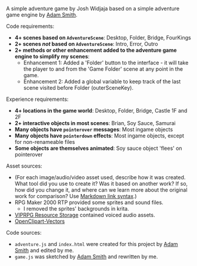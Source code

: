 A simple adventure game by Josh Widjaja based on a simple adventure game engine by [Adam Smith](https://github.com/rndmcnlly).

Code requirements:
- **4+ scenes based on `AdventureScene`**: Desktop, Folder, Bridge, FourKings
- **2+ scenes *not* based on `AdventureScene`**: Intro, Error, Outro
- **2+ methods or other enhancement added to the adventure game engine to simplify my scenes**:
    - Enhancement 1: Added a 'Folder' button to the interface - it will take the player to and from the 'Game Folder' scene at any point in the game. 
    - Enhancement 2: Added a global variable to keep track of the last scene visited before Folder (outerSceneKey).

Experience requirements:
- **4+ locations in the game world**: Desktop, Folder, Bridge, Castle 1F and 2F
- **2+ interactive objects in most scenes**: Brian, Soy Sauce, Samurai
- **Many objects have `pointerover` messages**: Most ingame objects
- **Many objects have `pointerdown` effects**: Most ingame objects, except for non-renameable files
- **Some objects are themselves animated**: Soy sauce object 'flees' on pointerover

Asset sources:
- (For each image/audio/video asset used, describe how it was created. What tool did you use to create it? Was it based on another work? If so, how did you change it, and where can we learn more about the original work for comparison? Use [Markdown link syntax](https://docs.github.com/en/get-started/writing-on-github/getting-started-with-writing-and-formatting-on-github/basic-writing-and-formatting-syntax#links).)
- RPG Maker 2000 RTP provided some sprites and sound files.
    - I removed the sprites' backgrounds in krita.
- [VIPRPG Resource Storage](https://w.atwiki.jp/viprpg_sozai/) contained voiced audio assets.
- [OpenClipart-Vectors](https://pixabay.com/vectors/asian-bottle-chinese-cuisine-food-1294266/)

Code sources:
- `adventure.js` and `index.html` were created for this project by [Adam Smith](https://github.com/rndmcnlly) and edited by me.
- `game.js` was sketched by [Adam Smith](https://github.com/rndmcnlly) and rewritten by me.